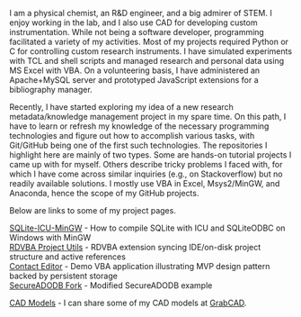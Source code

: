 I am a physical chemist, an R&D engineer, and a big admirer of STEM. I enjoy working in the lab, and I also use CAD for developing custom instrumentation. While not being a software developer, programming facilitated a variety of my activities. Most of my projects required Python or C for controlling custom research instruments. I have simulated experiments with TCL and shell scripts and managed research and personal data using MS Excel with VBA. On a volunteering basis, I have administered an Apache+MySQL server and prototyped JavaScript extensions for a bibliography manager.

Recently, I have started exploring my idea of a new research metadata/knowledge management project in my spare time. On this path, I have to learn or refresh my knowledge of the necessary programming technologies and figure out how to accomplish various tasks, with Git/GitHub being one of the first such technologies. The repositories I highlight here are mainly of two types. Some are hands-on tutorial projects I came up with for myself. Others describe tricky problems I faced with, for which I have come across similar inquiries (e.g., on Stackoverflow) but no readily available solutions. I mostly use VBA in Excel, Msys2/MinGW, and Anaconda, hence the scope of my GitHub projects.

Below are links to some of my project pages.

[SQLite-ICU-MinGW](https://pchemguy.github.io/SQLite-ICU-MinGW/) - How to compile SQLite with ICU and SQLiteODBC on Windows with MinGW  
[RDVBA Project Utils](https://pchemguy.github.io/RDVBA-Project-Utils/) - RDVBA extension syncing IDE/on-disk project structure and active references  
[Contact Editor](https://pchemguy.github.io/ContactEditor/) - Demo VBA application illustrating MVP design pattern backed by persistent storage  
[SecureADODB Fork](https://pchemguy.github.io/SecureADODB-Fork/) - Modified SecureADODB example

[CAD Models](https://grabcad.com/pchem.guy-1/models) - I can share some of my CAD models at [GrabCAD](https://grabcad.com).
